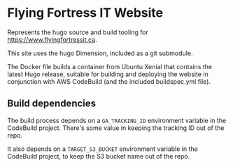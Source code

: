# Flying Fortress IT Website

Represents the hugo source and build tooling for https://www.flyingfortressit.ca.

This site uses the hugo Dimension, included as a git submodule.

The Docker file builds a container from Ubuntu Xenial that contains the latest Hugo release, suitable for building and deploying the website in conjunction with AWS CodeBuild (and the included buildspec.yml file).

## Build dependencies

The build process depends on a `GA_TRACKING_ID` environment variable in the CodeBuild project. There's some value in keeping the tracking ID out of the repo.

It also depends on a `TARGET_S3_BUCKET` environment variable in the CodeBuild project, to keep the S3 bucket name out of the repo.
